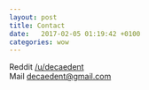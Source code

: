 ```yaml
---
layout: post
title: Contact
date:   2017-02-05 01:19:42 +0100
categories: wow
---
```


Reddit [/u/decaedent](https://www.reddit.com/user/decaedent/)  
Mail [decaedent@gmail.com](mailto:decaedent@gmail.com)